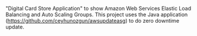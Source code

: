 "Digital Card Store Application" to show Amazon Web Services Elastic Load Balancing and Auto Scaling Groups.
This project uses the Java application (https://github.com/ceyhunozgun/awsupdateasg) to do zero downtime update.
